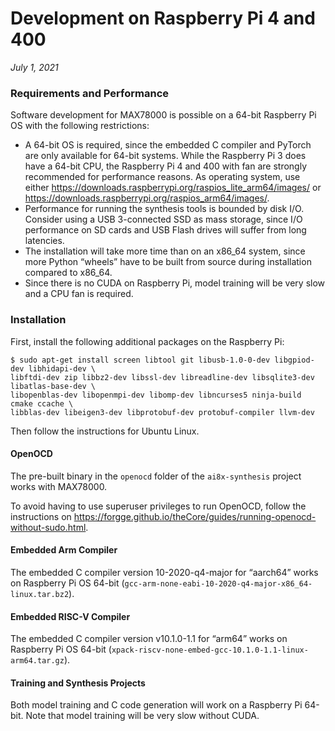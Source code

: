 # Development on Raspberry Pi 4 and 400

*July 1, 2021*

### Requirements and Performance

Software development for MAX78000 is possible on a 64-bit Raspberry Pi OS with the following restrictions:

* A 64-bit OS is required, since the embedded C compiler and PyTorch are only available for 64-bit systems. While the Raspberry Pi 3 does have a 64-bit CPU, the Raspberry Pi 4 and 400 with fan are strongly recommended for performance reasons.
  As operating system, use either https://downloads.raspberrypi.org/raspios_lite_arm64/images/
  or https://downloads.raspberrypi.org/raspios_arm64/images/.
* Performance for running the synthesis tools is bounded by disk I/O. Consider using a USB 3-connected SSD as mass storage, since I/O performance on SD cards and USB Flash drives will suffer from long latencies.
* The installation will take more time than on an x86_64 system, since more Python “wheels” have to be built from source during installation compared to x86_64.
* Since there is no CUDA on Raspberry Pi, model training will be very slow and a CPU fan is required.

### Installation

First, install the following additional packages on the Raspberry Pi:

```shell
$ sudo apt-get install screen libtool git libusb-1.0-0-dev libgpiod-dev libhidapi-dev \
libftdi-dev zip libbz2-dev libssl-dev libreadline-dev libsqlite3-dev libatlas-base-dev \
libopenblas-dev libopenmpi-dev libomp-dev libncurses5 ninja-build cmake ccache \
libblas-dev libeigen3-dev libprotobuf-dev protobuf-compiler llvm-dev
```

Then follow the instructions for Ubuntu Linux.

#### OpenOCD

The pre-built binary in the `openocd` folder of the `ai8x-synthesis` project works with MAX78000.

To avoid having to use superuser privileges to run OpenOCD, follow the instructions on https://forgge.github.io/theCore/guides/running-openocd-without-sudo.html.

#### Embedded Arm Compiler

The embedded C compiler version 10-2020-q4-major for “aarch64” works on Raspberry Pi OS 64-bit (`gcc-arm-none-eabi-10-2020-q4-major-x86_64-linux.tar.bz2`).

#### Embedded RISC-V Compiler

The embedded C compiler version v10.1.0-1.1 for “arm64” works on Raspberry Pi OS 64-bit (`xpack-riscv-none-embed-gcc-10.1.0-1.1-linux-arm64.tar.gz`).

#### Training and Synthesis Projects

Both model training and C code generation will work on a Raspberry Pi 64-bit. Note that model training will be very slow without CUDA.

